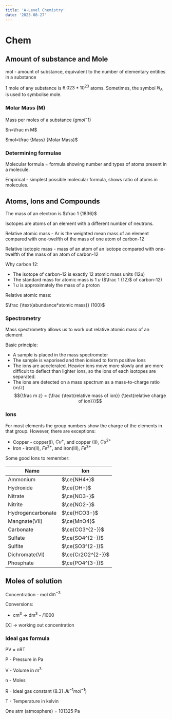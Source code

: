 ```yaml
---
title: 'A-Level Chemistry'
date: '2023-08-27'
---
```


# Chem

## Amount of substance and Mole

mol - amount of substance, equivalent to the number of elementary entities in a substance

1 mole of any substance is $6.023 *10^{23}$ atoms.
Sometimes, the symbol $N_A$ is used to symbolise mole.

### Molar Mass (M)

Mass per moles of a substance ($g mol^-1$)

$n=\frac m M$

$mol=\frac {Mass} {Molar Mass}$

### Determining formulae

Molecular formula = formula showing number and types of atoms present in a molecule.

Empirical - simplest possible molecular formula, shows ratio of atoms in molecules.

## Atoms, Ions and Compounds

The mass of an electron is $\frac 1 {1836}$

Isotopes are atoms of an element with a different number of neutrons.

Relative atomic mass - Ar is the weighted mean mass of an element compared with one-twelfth of the mass of one atom of carbon-12

Relative isotopic mass - mass of an atom of an isotope compared with one-twelfth of the mass of an atom of carbon-12

Why carbon 12:
- The isotope of carbon-12 is exactly 12 atomic mass units ($12u$)
- The standard mass for atomic mass is 1 $u$ ($\frac 1 {12}$ of carbon-12) 
- 1 $u$ is approximately the mass of a proton


Relative atomic mass:

$\frac {\text{abundance*atomic mass}} {100}$

### Spectrometry 

Mass spectrometry allows us to work out relative atomic mass of an element

Basic principle:
- A sample is placed in the mass spectrometer
- The sample is vaporised and then ionised to form positive Ions
- The ions are accelerated. Heavier ions move more slowly and are more difficult to deflect than lighter ions, so the ions of each isotopes are separated.
- The ions are detected on a mass spectrum as a mass-to-charge ratio (m/z) 
$${\frac m z} = {\frac {\text{relative mass of ion}} {\text{relative charge of ion}}}$$

### Ions

For most elements the group numbers show the charge of the elements in that group. However, there are exceptions:

- Copper - copper(I), $Cu^+$, and copper (II), $Cu^{2+}$
- Iron - iron(II), $Fe^{2+}$, and iron(III), $Fe^{3+}$

Some good Ions to remember:

| Name              | Ion           |
| ----------------- | ------------- |
| Ammonium          | $\ce{NH4+}$  |
| Hydroxide         | $\ce{OH-}$   |
| Nitrate           | $\ce{NO3-}$  |
| Nitrite           | $\ce{NO2-}$  |
| Hydrogencarbonate | $\ce{HCO3-}$ |
| Mangnate(VII)     | $\ce{MnO4}$  |
| Carbonate         | $\ce{CO3^{2-}}$ |
| Sulfate           | $\ce{SO4^{2-}}$ |
| Sulfite           | $\ce{SO3^{2-}}$ |
| Dichromate(VI)    | $\ce{Cr2O2^{2-}}$|
| Phosphate         | $\ce{PO4^{3-}}$|

## Moles of solution

Concentration - mol $\text{dm}^{-3}$

Conversions:
- $\text{cm}^3$ -> $\text{dm}^3$ - /1000

[X] -> working out concentration

### Ideal gas formula

PV = nRT

P - Pressure in Pa

V - Volume in $m^3$

n - Moles

R - Ideal gas constant (8.31 $Jk^{-1}mol^{-1}$)

T - Temperature in kelvin

One atm (atmosphere) = 101325 Pa
